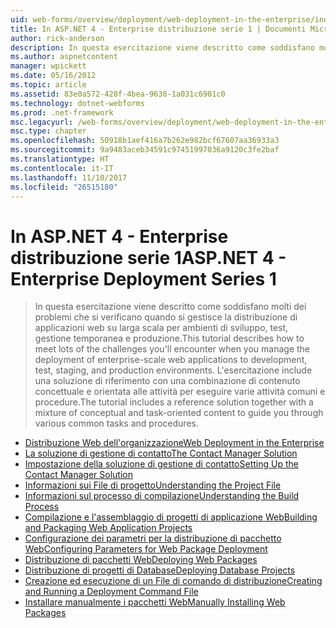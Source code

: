 ```yaml
---
uid: web-forms/overview/deployment/web-deployment-in-the-enterprise/index
title: In ASP.NET 4 - Enterprise distribuzione serie 1 | Documenti Microsoft
author: rick-anderson
description: In questa esercitazione viene descritto come soddisfano molti dei problemi che si verificano quando si gestisce la distribuzione di applicazioni web su larga scala per developmen...
ms.author: aspnetcontent
manager: wpickett
ms.date: 05/16/2012
ms.topic: article
ms.assetid: 83e0a572-428f-4bea-9638-1a031c6901c0
ms.technology: dotnet-webforms
ms.prod: .net-framework
msc.legacyurl: /web-forms/overview/deployment/web-deployment-in-the-enterprise
msc.type: chapter
ms.openlocfilehash: 50918b1aef416a7b262e982bcf67607aa36933a3
ms.sourcegitcommit: 9a9483aceb34591c97451997036a9120c3fe2baf
ms.translationtype: HT
ms.contentlocale: it-IT
ms.lasthandoff: 11/10/2017
ms.locfileid: "26515180"
---
```

<a name="aspnet-4---enterprise-deployment-series-1"></a><span data-ttu-id="5b791-103">In ASP.NET 4 - Enterprise distribuzione serie 1</span><span class="sxs-lookup"><span data-stu-id="5b791-103">ASP.NET 4 - Enterprise Deployment Series 1</span></span>
====================
> <span data-ttu-id="5b791-104">In questa esercitazione viene descritto come soddisfano molti dei problemi che si verificano quando si gestisce la distribuzione di applicazioni web su larga scala per ambienti di sviluppo, test, gestione temporanea e produzione.</span><span class="sxs-lookup"><span data-stu-id="5b791-104">This tutorial describes how to meet lots of the challenges you'll encounter when you manage the deployment of enterprise-scale web applications to development, test, staging, and production environments.</span></span> <span data-ttu-id="5b791-105">L'esercitazione include una soluzione di riferimento con una combinazione di contenuto concettuale e orientata alle attività per eseguire varie attività comuni e procedure.</span><span class="sxs-lookup"><span data-stu-id="5b791-105">The tutorial includes a reference solution together with a mixture of conceptual and task-oriented content to guide you through various common tasks and procedures.</span></span>


- [<span data-ttu-id="5b791-106">Distribuzione Web dell'organizzazione</span><span class="sxs-lookup"><span data-stu-id="5b791-106">Web Deployment in the Enterprise</span></span>](web-deployment-in-the-enterprise.md)
- [<span data-ttu-id="5b791-107">La soluzione di gestione di contatto</span><span class="sxs-lookup"><span data-stu-id="5b791-107">The Contact Manager Solution</span></span>](the-contact-manager-solution.md)
- [<span data-ttu-id="5b791-108">Impostazione della soluzione di gestione di contatto</span><span class="sxs-lookup"><span data-stu-id="5b791-108">Setting Up the Contact Manager Solution</span></span>](setting-up-the-contact-manager-solution.md)
- [<span data-ttu-id="5b791-109">Informazioni sui File di progetto</span><span class="sxs-lookup"><span data-stu-id="5b791-109">Understanding the Project File</span></span>](understanding-the-project-file.md)
- [<span data-ttu-id="5b791-110">Informazioni sul processo di compilazione</span><span class="sxs-lookup"><span data-stu-id="5b791-110">Understanding the Build Process</span></span>](understanding-the-build-process.md)
- [<span data-ttu-id="5b791-111">Compilazione e l'assemblaggio di progetti di applicazione Web</span><span class="sxs-lookup"><span data-stu-id="5b791-111">Building and Packaging Web Application Projects</span></span>](building-and-packaging-web-application-projects.md)
- [<span data-ttu-id="5b791-112">Configurazione dei parametri per la distribuzione di pacchetto Web</span><span class="sxs-lookup"><span data-stu-id="5b791-112">Configuring Parameters for Web Package Deployment</span></span>](configuring-parameters-for-web-package-deployment.md)
- [<span data-ttu-id="5b791-113">Distribuzione di pacchetti Web</span><span class="sxs-lookup"><span data-stu-id="5b791-113">Deploying Web Packages</span></span>](deploying-web-packages.md)
- [<span data-ttu-id="5b791-114">Distribuzione di progetti di Database</span><span class="sxs-lookup"><span data-stu-id="5b791-114">Deploying Database Projects</span></span>](deploying-database-projects.md)
- [<span data-ttu-id="5b791-115">Creazione ed esecuzione di un File di comando di distribuzione</span><span class="sxs-lookup"><span data-stu-id="5b791-115">Creating and Running a Deployment Command File</span></span>](creating-and-running-a-deployment-command-file.md)
- [<span data-ttu-id="5b791-116">Installare manualmente i pacchetti Web</span><span class="sxs-lookup"><span data-stu-id="5b791-116">Manually Installing Web Packages</span></span>](manually-installing-web-packages.md)
